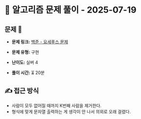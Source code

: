 # 📝 알고리즘 문제 풀이 - 2025-07-19

## 문제 📖

- **문제 링크:** [백준 - 요세푸스 문제](https://www.acmicpc.net/problem/1158)

- **문제 유형:** 구현

- **난이도:** 실버 4

- **풀이 시간:** ⏳ 20분

## ✍ 접근 방식

- 사람이 모두 없어질 때까지 K번째 사람을 제거한다.
- 형식에 맞게 문자열 출력하는 게 생각이 안 나서 의외로 오래 걸렸다.